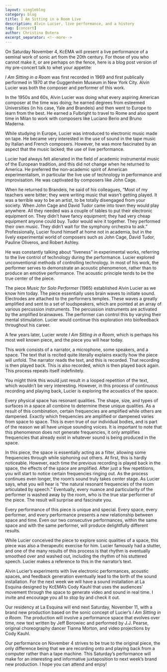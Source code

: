 ```yaml
---
layout: singleblog
category: blog
title: I Am Sitting in a Room Live
description: Alvin Lucier, live performance, and a history
tag: [concert]
author: Christina Butera
excerpt_separator: <!--more-->
---
```


On Saturday November 4, KcEMA will present a live performance of a seminal work of sonic art from the 20th century. For those of you who cannot make it, or are perhaps on the fence, here is a blog post version of my pre-concert talk to whet your appetite:
 
_I Am Sitting in a Room_ was first recorded in 1969 and first publically performed in 1970 at the Guggenheim Museum in New York City. Alvin Lucier was both the composer and performer of this work.

<!--more-->
In the 1950s and 60s, Alvin Lucier was doing what every aspiring American composer at the time was doing; he earned degrees from esteemed Universities (in his case, Yale and Brandeis) and then went to Europe to learn from the best. He earned a Fulbright to travel to Rome and also spent time in Milan to work with composers like Luciano Berio and Bruno Maderna.
 
While studying in Europe, Lucier was introduced to electronic music made on tape. He became very interested in the use of sound in the tape music by Italian and French composers. However, he was more fascinated by an aspect that the music lacked; the use of live performance.
 
Lucier had always felt alienated in the field of academic instrumental music of the European tradition, and this did not change when he returned to America. He preferred the non-academic spirit of American experimentalism, in particular the live use of technology in performance and improvisation. He was captivated by composers like John Cage.
 
When he returned to Brandeis, he said of his colleagues, “Most of my teachers were bitter; they were writing music that wasn’t getting played. It was a terrible way to be an artist, to be totally disengaged from your society. When John Cage and David Tudor came into town they would play anywhere. All they needed was a couple of tables to put their electronic equipment on. They didn’t have fancy equipment; they had very cheap equipment anyone could buy. Tudor would wire it together. They performed their own music. They didn’t wait for the symphony orchestra to ask.” Professionally, Lucier found himself at home not in academia, but in the lively experimental world of composers such as John Cage, David Tudor, Pauline Oliveros, and Robert Ashley.
 
He was constantly talking about “liveness” in experimental works, referring to the live control of technology during the performance. Lucier explored unconventional methods of controlling technology. In most of his work, the performer serves to demonstrate an acoustic phenomenon, rather than to produce an emotive performance. The acoustic principle tends to be the true center of the piece.
 
The piece _Music for Solo Performer_ (1965) established Alvin Lucier as we know him today. The piece essentially uses brain waves to initiate sound. Electrodes are attached to the performers temples. These waves a greatly amplified and sent to a set of loudspeakers, which are pointed at an array of various percussion instruments. The percussion instruments are activated by the amplified brainwaves. The performer can control this by varying their mental stimulation. Lucier would continue this exploration into biofeedback throughout his career.
 
A few years later, Lucier wrote _I Am Sitting in a Room_, which is perhaps his most well known piece, and the piece you will hear today.
 
This work consists of a narrator, a microphone, some speakers, and a space. The text that is recited quite literally explains exactly how the piece will unfold. The narrator reads the text, and this is recorded. That recording is then played back. This is also recorded, which is then played back again. This process repeats itself indefinitely.
 
You might think this would just result in a looped repetition of the text, which wouldn’t be very interesting. However, in this process of continuous recording and playing back, Lucier is exploring the acoustics of the space.
 
Every physical space has resonant qualities. The shape, size, and types of surfaces in a space all combine to determine these unique qualities. As a result of this combination, certain frequencies are amplified while others are dampened. Exactly which frequencies are amplified or dampened varies from space to space. This is even true of our individual bodies, and is part of the reason we all have unique sounding voices. It is important to note that this phenomenon does not generate frequencies, it only amplifies frequencies that already exist in whatever sound is being produced in the space.
 
In this piece, the space is essentially acting as a filter, allowing some frequencies through while siphoning out others. At first, this is hardly noticeable. However, each time the previous recording is played back in the space, the effects of the space are amplified. After just a few repetitions, you will start to notice certain frequencies ringing out. As the process continues even longer, the room’s sound truly takes center stage. As Lucier says, what you will hear is “the natural resonant frequencies of the room articulated by speech.” Eventually, every nuance and particularity of the performer is washed away by the room, who is the true star performer of the piece. The result will surprise and fascinate you.
 
Every performance of this piece is unique and special. Every space, every performer, and every performance presents a new relationship between space and time. Even our two consecutive performances, within the same space and with the same performer, will produce delightfully different results.
 
While Lucier conceived the piece to explore sonic qualities of a space, this piece was also a therapeutic exercise for him.  Lucier famously had a stutter, and one of the many results of this process is that rhythm is eventually smoothed over and washed out, including the rhythm of his stuttered speech. Lucier makes a reference to this in the narrator’s text.
 
Alvin Lucier’s experiments with live electronic performances, acoustic spaces, and feedback generation eventually lead to the birth of the sound installation. For the next week we will have a sound installation at La Esquina designed by KcEMA’s Cody Kauhl that uses the audiences’ movement through the space to generate video and sound in real time. I invite and encourage you all to stop by and check it out.
 
Our residency at La Esquina will end next Saturday, November 11, with a brand new production based on the sonic concept of Lucier’s _I Am Sitting in a Room_. The production will involve a performance space that evolves over time, new text written by Jeff Borowiec and performed by J.J. Pearse, original choreography dancer Tianna Morton, and video projections by Cody Kauhl.
 
Our performance on November 4 strives to be true to the original piece, the only difference being that we are recording onto and playing back from a computer rather than a tape machine. This Saturday’s performance will make for an interesting and informative juxtaposition to next week’s brand new production. I hope you can attend and enjoy! 

